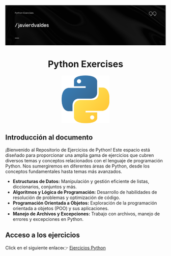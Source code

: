 <div align="center">
    <img src="readme_img/portada.png" width="">
</div>

<div align="center">
    <h1>Python Exercises</h1>
    <img src="readme_img/logo.png" width="150px">
</div>

## Introducción al documento

¡Bienvenido al Repositorio de Ejercicios de Python! Este espacio está diseñado para proporcionar una amplia gama de ejercicios que cubren diversos temas y conceptos relacionados con el lenguaje de programación Python. 
Nos sumergiremos en diferentes áreas de Python, desde los conceptos fundamentales hasta temas más avanzados.

- **Estructuras de Datos:** Manipulación y gestión eficiente de listas, diccionarios, conjuntos y más.
- **Algoritmos y Lógica de Programación:** Desarrollo de habilidades de resolución de problemas y optimización de código.
- **Programación Orientada a Objetos:** Exploración de la programación orientada a objetos (POO) y sus aplicaciones.
- **Manejo de Archivos y Excepciones:** Trabajo con archivos, manejo de errores y excepciones en Python.

## Acceso a los ejercicios
Click en el siguiente enlace👉 [Ejercicios Python](exercises)
